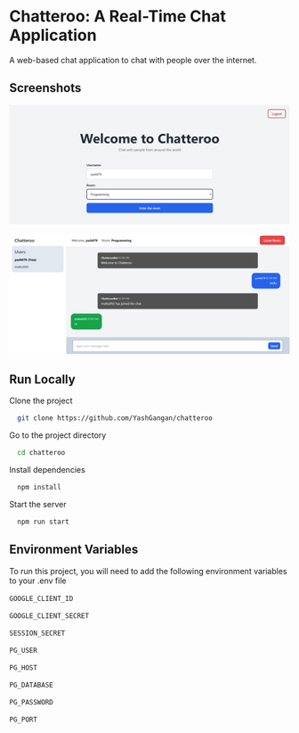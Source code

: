 
# Chatteroo: A Real-Time Chat Application

A web-based chat application to chat with people over the internet. 

## Screenshots
![Home](https://github.com/YashGangan/chatteroo/blob/master/screenshots/home.png?raw=true)

![Chat](https://github.com/YashGangan/chatteroo/blob/master/screenshots/chat.png?raw=true)

## Run Locally

Clone the project

```bash
  git clone https://github.com/YashGangan/chatteroo
```

Go to the project directory

```bash
  cd chatteroo
```

Install dependencies

```bash
  npm install
```

Start the server

```bash
  npm run start
```


## Environment Variables

To run this project, you will need to add the following environment variables to your .env file

`GOOGLE_CLIENT_ID`

`GOOGLE_CLIENT_SECRET`

`SESSION_SECRET`

`PG_USER`

`PG_HOST`

`PG_DATABASE`

`PG_PASSWORD`

`PG_PORT`

